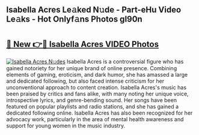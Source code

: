 ## Isabella Acres Le𝚊ked N𝚞de - Part-eHu Video Le𝚊ks - Hot Onlyf𝚊ns Photos gI90n

# <h2><a href="http://ac41639.deff.icu/?id=Isabella+Acres">🔗 New 👉🔴 Isabella Acres VIDEO Photos</a></h2>

[![Isabella Acres N𝚞des](https://i.imgur.com/rIISA9y.gif)](http://ac41639.deff.icu/?id=Isabella+Acres)
Isabella Acres is a controversial figure who has gained notoriety for her unique brand of online presence. Combining elements of gaming, eroticism, and dark humor, she has amassed a large and dedicated following, but also faced intense criticism for her unconventional approach to content creation. Isabella Acres's music has been praised by critics and fans alike, with many noting her unique voice, introspective lyrics, and genre-bending sound. Her songs have been featured on popular playlists and radio stations, and she has gained a dedicated following online. Isabella Acres has also been recognized for her advocacy work, particularly in the area of mental health awareness and support for young women in the music industry.
